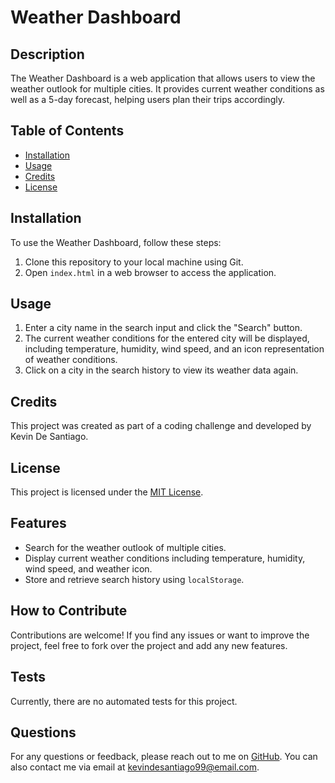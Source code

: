 # Weather Dashboard

## Description

The Weather Dashboard is a web application that allows users to view the weather outlook for multiple cities. It provides current weather conditions as well as a 5-day forecast, helping users plan their trips accordingly.

## Table of Contents
- [Installation](#installation)
- [Usage](#usage)
- [Credits](#credits)
- [License](#license)

## Installation

To use the Weather Dashboard, follow these steps:

1. Clone this repository to your local machine using Git.
2. Open `index.html` in a web browser to access the application.

## Usage

1. Enter a city name in the search input and click the "Search" button.
2. The current weather conditions for the entered city will be displayed, including temperature, humidity, wind speed, and an icon representation of weather conditions.
3. Click on a city in the search history to view its weather data again.

## Credits

This project was created as part of a coding challenge and developed by Kevin De Santiago.

## License

This project is licensed under the [MIT License](LICENSE).

## Features

- Search for the weather outlook of multiple cities.
- Display current weather conditions including temperature, humidity, wind speed, and weather icon.
- Store and retrieve search history using `localStorage`.

## How to Contribute

Contributions are welcome! If you find any issues or want to improve the project, feel free to fork over the project and add any new features.

## Tests

Currently, there are no automated tests for this project.

## Questions

For any questions or feedback, please reach out to me on [GitHub](https://github.com/keurid).
You can also contact me via email at kevindesantiago99@email.com.